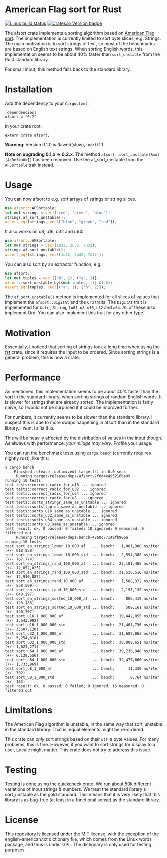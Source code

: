 # American Flag sort for Rust

[![Linux build status](https://travis-ci.org/antonha/afsort.svg?branch=master)](https://travis-ci.org/antonha/afsort)
[![Crates.io Version badge](https://img.shields.io/crates/v/afsort.svg)](https://crates.io/crates/afsort)

The afsort crate implements a sorting algorithm based on
[American Flag sort](https://en.wikipedia.org/wiki/American_flag_sort). The implementation is
currently limited to sort byte slices, e.g. Strings. The main motivation is to sort strings of
text, so most of the benchmarks are based on English text strings. When sorting English words,
this implementation seems to be about 40% faster than `sort_unstable` from the Rust standard
library.

For small input, this method falls back to the standard library.

# Installation

Add the dependency to your `Cargo.toml`:

```ignore
[dependencies]
afsort = "0.2"
```
In your crate root:
```ignore
extern crate afsort;
```

**Warning**: Version 0.1.0 is flawed(slow), use 0.1.1.

**Note on upgrading 0.1.x -> 0.2.x**: The method `afsort::sort_unstable(&mut [AsRef<u8>])` has
been removed. Use the af_sort_unstable from the `AFSortable` trait instead.

# Usage

You can now afsort to e.g. sort arrays of strings or string slices.

```rust
use afsort::AFSortable;
let mut strings = vec!("red", "green", "blue");
strings.af_sort_unstable();
assert_eq!(strings, vec!["blue", "green", "red"]);
```

It also works on u8, u16, u32 and u64:

```rust
use afsort::AFSortable;
let mut strings = vec!(1u32, 2u32, 7u32);
strings.af_sort_unstable();
assert_eq!(strings, vec![1u32, 2u32, 7u32]);
```

You can also sort by an extractor function, e.g.:

```rust
use afsort;
let mut tuples = vec![("b", 2), ("a", 1)];
afsort::sort_unstable_by(&mut tuples, |t| &t.0);
assert_eq!(tuples, vec![("a", 1), ("b", 2)]);
```

The `af_sort_unstable()` method is implemented for all slices of values that implement the
`afsort::DigitAt` and the `Ord` traits. The `DigitAt` trait is implemented for `&str`
, `String`, `[u8]`, `u8`, `u16`, `u32` and `u64`. All of these also implement Ord. You can also
implement this trait for any other type.

# Motivation

Essentially, I noticed that sorting of strings took a long time when using the
[fst](https://github.com/BurntSushi/fst) crate, since it requires the input to be ordered.
Since sorting strings is a general problem, this is now a crate.

# Performance

As mentioned, this implementation seems to be about 40% faster than the sort in the standard
library, when sorting strings of random English words.  It is slower for strings that are
already sorted. The implementation is fairly naive, so I would not be surprised if it could
be improved further.

For numbers, it currently seems to be slower than the standard library. I suspect this is due
to more swaps happening in afsort than in the standard library. I want to fix this.

This will be heavily affected by the distribution of values in the input though. As always with
performance: _your milage may vary_. Profile your usage.

You can run the benchmark tests using `cargo bench` (currently requires nightly rust), like this:

```ignore
% cargo bench
    Finished release [optimized] target(s) in 0.0 secs
     Running target/release/deps/afsort-2f0d4e495216be99
running 10 tests
test tests::correct_radix_for_u16 ... ignored
test tests::correct_radix_for_u32 ... ignored
test tests::correct_radix_for_u64 ... ignored
test tests::correct_radix_for_u8 ... ignored
test tests::sorts_strings_same_as_unstable ... ignored
test tests::sorts_tuples_same_as_unstable ... ignored
test tests::sorts_u16_same_as_unstable ... ignored
test tests::sorts_u32_same_as_unstable ... ignored
test tests::sorts_u64_same_as_unstable ... ignored
test tests::sorts_u8_same_as_unstable ... ignored
test result: ok. 0 passed; 0 failed; 10 ignored; 0 measured; 0 filtered out
     Running target/release/deps/bench-42a0c77149fb906a
running 16 tests
test sort_en_strings_lower_10_000_af   ... bench:   1,881,300 ns/iter (+/- 618,858)
test sort_en_strings_lower_10_000_std  ... bench:   2,594,388 ns/iter (+/- 767,774)
test sort_en_strings_rand_100_000_af   ... bench:  23,101,465 ns/iter (+/- 12,052,025)
test sort_en_strings_rand_100_000_std  ... bench:  31,536,516 ns/iter (+/- 12,910,887)
test sort_en_strings_rand_10_000_af    ... bench:   1,588,372 ns/iter (+/- 568,509)
test sort_en_strings_rand_10_000_std   ... bench:   2,193,132 ns/iter (+/- 648,297)
test sort_en_strings_sorted_10_000_af  ... bench:     806,419 ns/iter (+/- 128,186)
test sort_en_strings_sorted_10_000_std ... bench:     589,161 ns/iter (+/- 340,707)
test sort_u16_1_000_000_af             ... bench:  19,442,855 ns/iter (+/- 1,642,992)
test sort_u16_1_000_000_std            ... bench:  21,401,736 ns/iter (+/- 3,607,120)
test sort_u32_1_000_000_af             ... bench:  31,682,863 ns/iter (+/- 5,254,810)
test sort_u32_1_000_000_std            ... bench:  30,809,651 ns/iter (+/- 1,623,271)
test sort_u64_1_000_000_af             ... bench:  39,730,940 ns/iter (+/- 6,139,556)
test sort_u64_1_000_000_std            ... bench:  32,477,660 ns/iter (+/- 1,733,969)
test sort_u8_1_000_af                  ... bench:      11,330 ns/iter (+/- 702)
test sort_u8_1_000_std                 ... bench:       8,764 ns/iter (+/- 163)
test result: ok. 0 passed; 0 failed; 0 ignored; 16 measured; 0 filtered out
```
# Limitations

The American Flag algorithm is unstable, in the same way that sort_unstable in the standard
library. That is, equal elements might be re-ordered.

This crate can _only_ sort strings based on their `utf-8` byte values. For many problems, this
is fine. However, if you want to sort strings for display to a user, Locale might matter. This
crate does not try to address this issue.

# Testing

Testing is done using the [quickcheck](https://github.com/BurntSushi/quickcheck) crate. We run
about 50k different variations of input strings & numbers. We treat the standard library's
sort_unstable as the gold standard. This means that it is very likely that this library is as
bug-free (at least in a functional sense) as the standard library.

# License 

This repository is licensed under the MIT license, with the exception of the english-american.txt
dictionary file, which comes from the Linux words package, and thus is under GPL. The dictionary 
is only used for testing purposes.
